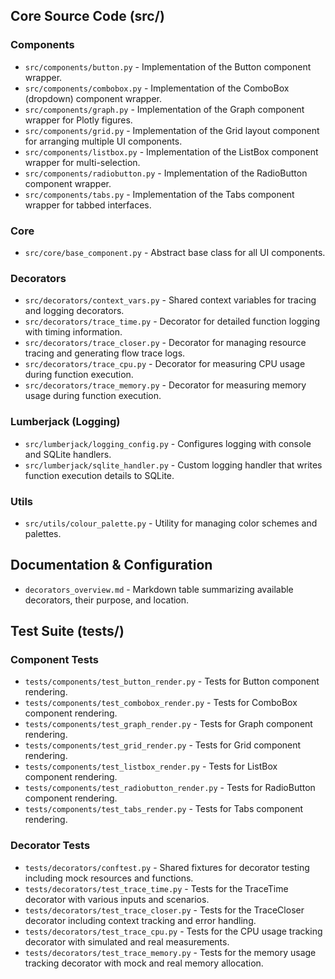 ## Core Source Code (src/)

### Components

- `src/components/button.py` - Implementation of the Button component wrapper.
- `src/components/combobox.py` - Implementation of the ComboBox (dropdown) component wrapper.
- `src/components/graph.py` - Implementation of the Graph component wrapper for Plotly figures.
- `src/components/grid.py` - Implementation of the Grid layout component for arranging multiple UI components.
- `src/components/listbox.py` - Implementation of the ListBox component wrapper for multi-selection.
- `src/components/radiobutton.py` - Implementation of the RadioButton component wrapper.
- `src/components/tabs.py` - Implementation of the Tabs component wrapper for tabbed interfaces.

### Core

- `src/core/base_component.py` - Abstract base class for all UI components.

### Decorators

- `src/decorators/context_vars.py` - Shared context variables for tracing and logging decorators.
- `src/decorators/trace_time.py` - Decorator for detailed function logging with timing information.
- `src/decorators/trace_closer.py` - Decorator for managing resource tracing and generating flow trace logs.
- `src/decorators/trace_cpu.py` - Decorator for measuring CPU usage during function execution.
- `src/decorators/trace_memory.py` - Decorator for measuring memory usage during function execution.

### Lumberjack (Logging)

- `src/lumberjack/logging_config.py` - Configures logging with console and SQLite handlers.
- `src/lumberjack/sqlite_handler.py` - Custom logging handler that writes function execution details to SQLite.

### Utils

- `src/utils/colour_palette.py` - Utility for managing color schemes and palettes.

## Documentation & Configuration

- `decorators_overview.md` - Markdown table summarizing available decorators, their purpose, and location.

## Test Suite (tests/)

### Component Tests

- `tests/components/test_button_render.py` - Tests for Button component rendering.
- `tests/components/test_combobox_render.py` - Tests for ComboBox component rendering.
- `tests/components/test_graph_render.py` - Tests for Graph component rendering.
- `tests/components/test_grid_render.py` - Tests for Grid component rendering.
- `tests/components/test_listbox_render.py` - Tests for ListBox component rendering.
- `tests/components/test_radiobutton_render.py` - Tests for RadioButton component rendering.
- `tests/components/test_tabs_render.py` - Tests for Tabs component rendering.

### Decorator Tests

- `tests/decorators/conftest.py` - Shared fixtures for decorator testing including mock resources and functions.
- `tests/decorators/test_trace_time.py` - Tests for the TraceTime decorator with various inputs and scenarios.
- `tests/decorators/test_trace_closer.py` - Tests for the TraceCloser decorator including context tracking and error handling.
- `tests/decorators/test_trace_cpu.py` - Tests for the CPU usage tracking decorator with simulated and real measurements.
- `tests/decorators/test_trace_memory.py` - Tests for the memory usage tracking decorator with mock and real memory allocation.
